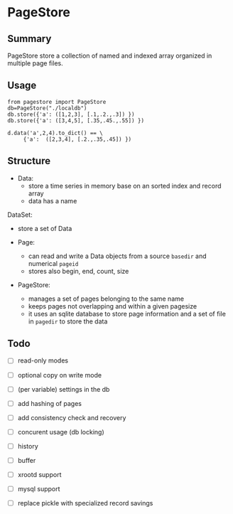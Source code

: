 PageStore
==========

Summary
-------
PageStore store a collection of named and indexed array organized in multiple page files.

Usage
------

```
from pagestore import PageStore
db=PageStore("./localdb")
db.store({'a': ([1,2,3], [.1,.2.,.3]) })
db.store({'a': ([3,4,5], [.35,.45.,.55]) })

d.data('a',2,4).to_dict() == \
     {'a':  ([2,3,4], [.2.,.35,.45]) })

```




Structure
---------


* Data:
   * store a time series in memory base on an sorted index and record array
   * data has a name

 DataSet:
   * store a set of Data

* Page:
   * can read and write a Data objects from a  source `basedir` and numerical `pageid`
   * stores also begin, end, count, size

* PageStore:
   * manages a set of pages belonging to the same name
   * keeps pages not overlapping and within a given pagesize
   * it uses an sqlite database to store page information and a set of file in `pagedir` to store the data


Todo
---------

- [ ]  read-only modes
- [ ]  optional copy on write mode
 
- [ ]  (per variable) settings in the db 
- [ ]  add hashing of pages
- [ ]  add consistency check and recovery

- [ ]  concurent usage (db locking)
- [ ]   history
- [ ]    buffer

- [ ]    xrootd support
- [ ]    mysql support

- [ ]    replace pickle with specialized record savings
